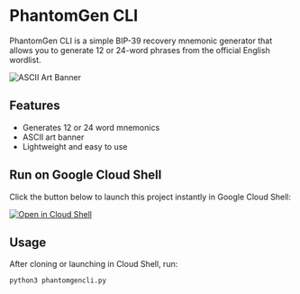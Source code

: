 # PhantomGen CLI

PhantomGen CLI is a simple BIP-39 recovery mnemonic generator that allows you to generate 12 or 24-word phrases from the official English wordlist.

![ASCII Art Banner](https://raw.githubusercontent.com/mqz0211/recoverycodegencli/main/banner.png)

## Features

- Generates 12 or 24 word mnemonics
- ASCII art banner
- Lightweight and easy to use

## Run on Google Cloud Shell

Click the button below to launch this project instantly in Google Cloud Shell:

[![Open in Cloud Shell](https://gstatic.com/cloudssh/images/open-btn.png)](https://ssh.cloud.google.com/cloudshell/editor?cloudshell_git_repo=https://github.com/mqz0211/recoverycodegencli&cloudshell_working_dir=recoverycodegencli)

## Usage

After cloning or launching in Cloud Shell, run:

```bash
python3 phantomgencli.py
